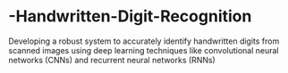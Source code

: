 # -Handwritten-Digit-Recognition
Developing a robust system to accurately identify handwritten digits from scanned images using  deep learning techniques like convolutional neural networks (CNNs) and recurrent neural networks (RNNs)
